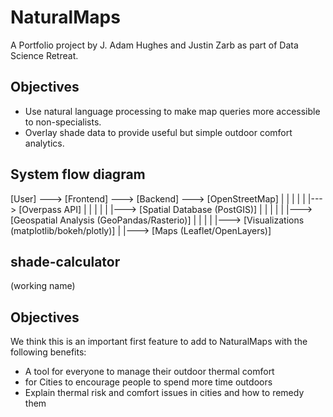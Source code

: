 # NaturalMaps
A Portfolio project by J. Adam Hughes and Justin Zarb as part of Data Science Retreat.

## Objectives
- Use natural language processing to make map queries more accessible to non-specialists.
- Overlay shade data to provide useful but simple outdoor comfort analytics.

## System flow diagram
[User] ---> [Frontend] ---> [Backend] ---> [OpenStreetMap] 
             |     |            | 
             |     |            |---> [Overpass API]
             |     |            |
             |     |            |---> [Spatial Database (PostGIS)]
             |     |            |
             |     |            |---> [Geospatial Analysis (GeoPandas/Rasterio)]
             |     |            |
             |     |---> [Visualizations (matplotlib/bokeh/plotly)]
             |
             |---> [Maps (Leaflet/OpenLayers)]


## shade-calculator
(working name)

## Objectives
We think this is an important first feature to add to NaturalMaps with the following benefits: 

- A tool for everyone to manage their outdoor thermal comfort
- for Cities to encourage people to spend more time outdoors
- Explain thermal risk and comfort issues in cities and how to remedy them



